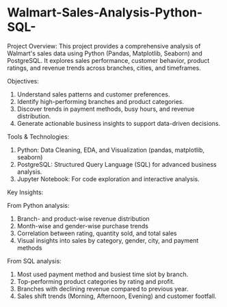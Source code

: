 # Walmart-Sales-Analysis-Python-SQL-
Project Overview: 
This project provides a comprehensive analysis of Walmart's sales data using Python (Pandas, Matplotlib, Seaborn) and PostgreSQL. It explores sales performance, customer behavior, product ratings, and revenue trends across branches, cities, and timeframes.

Objectives:

  1. Understand sales patterns and customer preferences.
  2. Identify high-performing branches and product categories.
  3. Discover trends in payment methods, busy hours, and revenue distribution.
  4. Generate actionable business insights to support data-driven decisions.

Tools & Technologies:

  1. Python: Data Cleaning, EDA, and Visualization (pandas, matplotlib, seaborn)
  2. PostgreSQL: Structured Query Language (SQL) for advanced business analysis.
  3. Jupyter Notebook: For code exploration and interactive analysis.

Key Insights:

From Python analysis:

  1. Branch- and product-wise revenue distribution
  2. Month-wise and gender-wise purchase trends
  3. Correlation between rating, quantity sold, and total sales
  4. Visual insights into sales by category, gender, city, and payment methods

From SQL analysis:

  1. Most used payment method and busiest time slot by branch.
  2. Top-performing product categories by rating and profit.
  3. Branches with declining revenue compared to previous year.
  4. Sales shift trends (Morning, Afternoon, Evening) and customer footfall.
